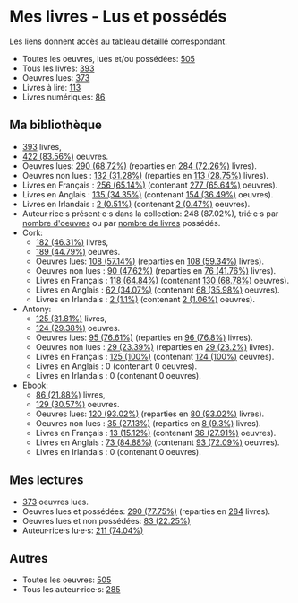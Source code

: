 # Mes livres - Lus et possédés

Les liens donnent accès au tableau détaillé correspondant.

- Toutes les oeuvres, lues et/ou possédées: [505](Lists/all_w.md)
- Tous les livres: [393](Lists/all_b.md)
- Oeuvres lues: [373](Lists/read_w.md)
- Livres à lire: [113](Lists/unread_owned_b.md)
- Livres numériques: [86](Lists/owned_ebook_b.md)

## Ma bibliothèque

- [393](Lists/owned_b.md) livres,
- [422 (83.56%)](Lists/owned_w.md) oeuvres.
- Oeuvres lues: [290 (68.72%)](Lists/read_owned_w.md) (reparties en [284 (72.26%)](Lists/read_owned_b.md) livres).
- Oeuvres non lues : [132 (31.28%)](Lists/unread_owned_w.md) (reparties en [113 (28.75%)](Lists/unread_owned_b.md) livres).
- Livres en Français : [256 (65.14%)](Lists/owned_fr_b.md) (contenant [277 (65.64%)](Lists/owned_fr_w.md) oeuvres).
- Livres en Anglais : [135 (34.35%)](Lists/owned_en_b.md) (contenant [154 (36.49%)](Lists/owned_en_w.md) oeuvres).
- Livres en Irlandais : [2 (0.51%)](Lists/owned_ga_b.md) (contenant [2 (0.47%)](Lists/owned_ga_w.md) oeuvres).
- Auteur·rice·s présent·e·s dans la collection: 248 (87.02%), trié·e·s par [nombre d'oeuvres](Lists/owned_w_a.md) ou par [nombre de livres](Lists/owned_b_a.md) possédés.
- Cork:
    - [182 (46.31%)](Lists/owned_cork_b.md) livres,
    - [189 (44.79%)](Lists/owned_cork_w.md) oeuvres.
    - Oeuvres lues: [108 (57.14%)](Lists/read_owned_cork_w.md) (reparties en [108 (59.34%)](Lists/read_owned_cork_b.md) livres).
    - Oeuvres non lues : [90 (47.62%)](Lists/unread_owned_cork_w.md) (reparties en [76 (41.76%)](Lists/unread_owned_cork_b.md) livres).
    - Livres en Français : [118 (64.84%)](Lists/owned_fr_cork_b.md) (contenant [130 (68.78%)](Lists/owned_fr_cork_w.md) oeuvres).
    - Livres en Anglais : [62 (34.07%)](Lists/owned_en_cork_b.md) (contenant [68 (35.98%)](Lists/owned_en_cork_w.md) oeuvres).
    - Livres en Irlandais : [2 (1.1%)](Lists/owned_ga_cork_b.md) (contenant [2 (1.06%)](Lists/owned_ga_cork_w.md) oeuvres).
- Antony:
    - [125 (31.81%)](Lists/owned_antony_b.md) livres,
    - [124 (29.38%)](Lists/owned_antony_w.md) oeuvres.
    - Oeuvres lues: [95 (76.61%)](Lists/read_owned_antony_w.md) (reparties en [96 (76.8%)](Lists/read_owned_antony_b.md) livres).
    - Oeuvres non lues : [29 (23.39%)](Lists/unread_owned_antony_w.md) (reparties en [29 (23.2%)](Lists/unread_owned_antony_b.md) livres).
    - Livres en Français : [125 (100%)](Lists/owned_fr_antony_b.md) (contenant [124 (100%)](Lists/owned_fr_antony_w.md) oeuvres).
    - Livres en Anglais : 0 (contenant 0 oeuvres).
    - Livres en Irlandais : 0 (contenant 0 oeuvres).
- Ebook:
    - [86 (21.88%)](Lists/owned_ebook_b.md) livres,
    - [129 (30.57%)](Lists/owned_ebook_w.md) oeuvres.
    - Oeuvres lues: [120 (93.02%)](Lists/read_owned_ebook_w.md) (reparties en [80 (93.02%)](Lists/read_owned_ebook_b.md) livres).
    - Oeuvres non lues : [35 (27.13%)](Lists/unread_owned_ebook_w.md) (reparties en [8 (9.3%)](Lists/unread_owned_ebook_b.md) livres).
    - Livres en Français : [13 (15.12%)](Lists/owned_fr_ebook_b.md) (contenant [36 (27.91%)](Lists/owned_fr_ebook_w.md) oeuvres).
    - Livres en Anglais : [73 (84.88%)](Lists/owned_en_ebook_b.md) (contenant [93 (72.09%)](Lists/owned_en_ebook_w.md) oeuvres).
    - Livres en Irlandais : 0 (contenant 0 oeuvres).

## Mes lectures

- [373](Lists/read_w.md) oeuvres lues.
- Oeuvres lues et possédées: [290 (77.75%)](Lists/read_owned_w.md) (reparties en [284](Lists/read_owned_b.md) livres).
- Oeuvres lues et non possédées: [83 (22.25%)](Lists/read_not_owned_w.md)
- Auteur·rice·s lu·e·s: [211 (74.04%)](Lists/read_a.md)

## Autres

- Toutes les oeuvres: [505](Lists/all_w.md)
- Tous les auteur·rice·s: [285](Lists/all_a.md)